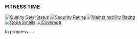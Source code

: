 ### FITNESS TIME

[![Quality Gate Status](https://sonarcloud.io/api/project_badges/measure?project=dov118_fitness&metric=alert_status)](https://sonarcloud.io/summary/overall?id=dov118_fitness)
[![Security Rating](https://sonarcloud.io/api/project_badges/measure?project=dov118_fitness&metric=security_rating)](https://sonarcloud.io/summary/overall?id=dov118_fitness)
[![Maintainability Rating](https://sonarcloud.io/api/project_badges/measure?project=dov118_fitness&metric=sqale_rating)](https://sonarcloud.io/summary/overall?id=dov118_fitness)
[![Code Smells](https://sonarcloud.io/api/project_badges/measure?project=dov118_fitness&metric=code_smells)](https://sonarcloud.io/summary/overall?id=dov118_fitness)
[![Coverage](https://sonarcloud.io/api/project_badges/measure?project=dov118_fitness&metric=coverage)](https://sonarcloud.io/summary/overall?id=dov118_fitness)

In progress ....